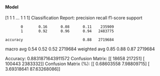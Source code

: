 #### Model
[1 1 1 ... 1 1 1]
Classification Report:
              precision    recall  f1-score   support

           0       0.16      0.08      0.11    235909
           1       0.92      0.96      0.94   2483775

    accuracy                           0.88   2719684
   macro avg       0.54      0.52      0.52   2719684
weighted avg       0.85      0.88      0.87   2719684

Accuracy: 0.8831871643911572
Confusion Matrix:
[[  18658  217251]
 [ 100443 2383332]]
Confusion Matrix (%):
[[ 0.68603558  7.98809715]
 [ 3.69318641 87.63268086]]
